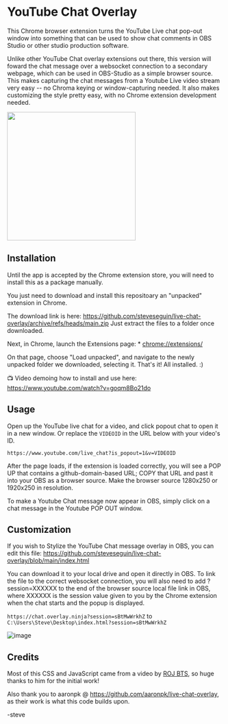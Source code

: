 YouTube Chat Overlay
====================

This Chrome browser extension turns the  YouTube Live chat pop-out window into something that can be used to show chat comments in OBS Studio or other studio production software.

Unlike other YouTube Chat overlay extensions out there, this version will foward the chat message over a websocket connection to a secondary webpage, which can be used in OBS-Studio as a simple browser source. This makes capturing the chat messages from a Youtube Live video stream very easy -- no Chroma keying or window-capturing needed.  It also makes customizing the style pretty easy, with no Chrome extension development needed.

<img src="https://github.com/steveseguin/live-chat-overlay/raw/main/chat-screenshot.png" width="300">

## Installation

Until the app is accepted by the Chrome extension store, you will need to install this as a package manually.

You just need to download and install this repositoary an "unpacked" extension in Chrome.

The download link is here: https://github.com/steveseguin/live-chat-overlay/archive/refs/heads/main.zip  Just extract the files to a folder once downloaded.

Next, in Chrome, launch the Extensions page:  * [chrome://extensions/](chrome://extensions/)

On that page, choose "Load unpacked", and navigate to the newly unpacked folder we downloaded, selecting it.  That's it! All installed.  :)

📺 Video demoing how to install and use here: https://www.youtube.com/watch?v=goqm8Bo21do

## Usage

Open up the YouTube live chat for a video, and click popout chat to open it in a new window. Or replace the `VIDEOID` in the URL below with your video's ID.

`https://www.youtube.com/live_chat?is_popout=1&v=VIDEOID`

After the page loads, if the extension is loaded correctly, you will see a POP UP that contains a github-domain-based URL; COPY that URL and past it into your OBS as a browser source.  Make the browser source 1280x250 or 1920x250 in resolution.

To make a Youtube Chat message now appear in OBS, simply click on a chat message in the Youtube POP OUT window.

## Customization

If you wish to Stylize the YouTube Chat message overlay in OBS, you can edit this file: https://github.com/steveseguin/live-chat-overlay/blob/main/index.html

You can download it to your local drive and open it directly in OBS. To link the file to the correct websocket connection, you will also need to add ?session=XXXXXX to the end of the browser source local file link in OBS, where XXXXXX is the session value given to you by the Chrome extension when the chat starts and the popup is displayed.

`https://chat.overlay.ninja?session=sBtMwWrkhZ` 
to 
`C:\Users\Steve\Desktop\index.html?session=sBtMwWrkhZ`

![image](https://user-images.githubusercontent.com/2575698/115710917-e929d780-a340-11eb-9bb8-15dd5e603904.png)

## Credits

Most of this CSS and JavaScript came from a video by [ROJ BTS](https://www.youtube.com/watch?v=NHy9D4ClTvc), so huge thanks to him for the initial work!

Also thank you to aaronpk @ https://github.com/aaronpk/live-chat-overlay, as their work is what this code builds upon.

-steve

